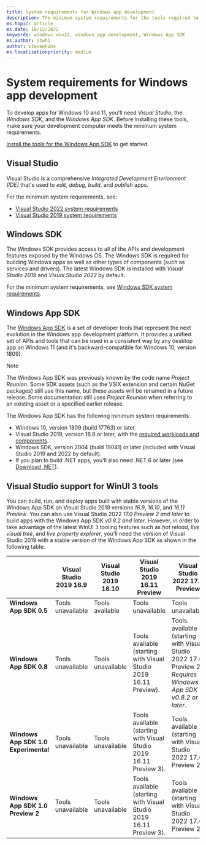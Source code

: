 ```yaml
---
title: System requirements for Windows app development
description: The minimum system requirements for the tools required to develop Windows apps.
ms.topic: article
ms.date: 10/12/2022
keywords: windows win32, windows app development, Windows App SDK
ms.author: stwhi
author: stevewhims
ms.localizationpriority: medium
---
```


# System requirements for Windows app development

To develop apps for Windows 10 and 11, you'll need *Visual Studio*, the *Windows SDK*, and the *Windows App SDK*. Before installing these tools, make sure your development computer meets the minimum system requirements.

[Install the tools for the Windows App SDK](./set-up-your-development-environment.md) to get started.

## Visual Studio

Visual Studio is a comprehensive *Integrated Development Envrionment (IDE)* that's used to *edit*, *debug*, *build*, and *publish* apps.

For the minimum system requirements, see:

- [Visual Studio 2022 system requirements](/visualstudio/releases/2022/system-requirements#visual-studio-2022-system-requirements)
- [Visual Studio 2019 system requirements](/visualstudio/releases/2019/system-requirements#visual-studio-2019-system-requirements)

## Windows SDK

The Windows SDK provides access to all of the APIs and development features exposed by the Windows OS. The Windows SDK is required for building Windows apps as well as other types of components (such as services and drivers). The latest Windows SDK is installed with *Visual Studio 2019* and *Visual Studio 2022* by default.

For the minimum system requirements, see [Windows SDK system requirements](/windows/downloads/windows-sdk/#sysreq).

## Windows App SDK

The [Windows App SDK](./index.md) is a set of developer tools that represent the next evolution in the Windows app development platform. It provides a unified set of APIs and tools that can be used in a consistent way by any desktop app on Windows 11 (and it's backward-compatible for Windows 10, version 1809).

> [!NOTE]
> The Windows App SDK was previously known by the code name *Project Reunion*. Some SDK assets (such as the VSIX extension and certain NuGet packages) still use this name, but these assets will be renamed in a future release. Some documentation still uses *Project Reunion* when referring to an existing asset or a specified earlier release.

The Windows App SDK has the following minimum system requirements:

- Windows 10, version 1809 (build 17763) or later.
- Visual Studio 2019, version 16.9 or later, with the [required workloads and components](./set-up-your-development-environment.md#required-workloads-and-components).
- Windows SDK, version 2004 (build 19041) or later (included with Visual Studio 2019 and 2022 by default).
- If you plan to build .NET apps, you'll also need .NET 6 or later (see [Download .NET](https://dotnet.microsoft.com/en-us/download)).

## Visual Studio support for WinUI 3 tools

You can build, run, and deploy apps built with stable versions of the Windows App SDK on Visual Studio 2019 versions *16.9*, *16.10*, and *16.11 Preview*. You can also use Visual Studio 2022 *17.0 Preview 2 and later* to build apps with the Windows App SDK *v0.8.2 and later*. However, in order to take advantage of the latest WinUI 3 tooling features such as *hot reload*, *live visual tree*, and *live property explorer*, you'll need the version of Visual Studio 2019 with a stable version of the Windows App SDK as shown in the following table:

| | Visual Studio 2019 16.9 | Visual Studio 2019 16.10 | Visual Studio 2019 16.11 Preview | Visual Studio 2022 17.0 Preview |
|-|-|-|-|-|
| **Windows App SDK 0.5** | Tools unavailable | Tools available | Tools unavailable | Tools unavailable |
| **Windows App SDK 0.8** | Tools unavailable | Tools unavailable | Tools available (starting with Visual Studio 2019 16.11 Preview). | Tools available (starting with Visual Studio 2022 17.0 Preview 2). *Requires Windows App SDK v0.8.2 or later*. |
| **Windows App SDK 1.0 Experimental** | Tools unavailable | Tools unavailable | Tools available (starting with Visual Studio 2019 16.11 Preview 3). | Tools available (starting with Visual Studio 2022 17.0 Preview 2). |
| **Windows App SDK 1.0 Preview 2** | Tools unavailable | Tools unavailable | Tools available (starting with Visual Studio 2019 16.11 Preview 3). | Tools available (starting with Visual Studio 2022 17.0 Preview 2). |